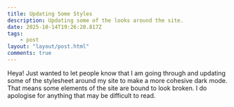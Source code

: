 ```yaml
---
title: Updating Some Styles
description: Updating some of the looks around the site.
date: 2025-10-14T19:26:20.817Z
tags:
    - post
layout: "layout/post.html"
comments: true
---
```

Heya! Just wanted to let people know that I am going through and updating some of the stylesheet around my site to make a more cohesive dark mode. That means some elements of the site are bound to look broken. I do apologise for anything that may be difficult to read.